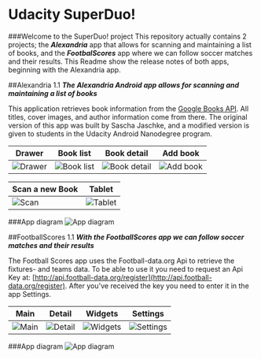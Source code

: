 # Udacity SuperDuo!


###Welcome to the SuperDuo! project
This repository actually contains 2 projects; the _**Alexandria**_ app that allows for scanning and maintaining a list of books, and the _**FootbalScores**_ app where we can follow soccer matches and their results. This Readme show the release notes of both apps, beginning with the Alexandria app.


##Alexandria 1.1
_**The Alexandria Android app allows for scanning and maintaining a list of books**_

This application retrieves book information from the [Google Books API](https://developers.google.com/books/). All titles, cover images, and author information come from there. The original version of this app was built by Sascha Jaschke, and a modified version is given to students in the Udacity Android Nanodegree program.

|Drawer|Book list|Book detail|Add book|
|---|---|---|---|
| ![Drawer](../master/art/alexandria_4.png?raw=true "Drawer") | ![Book list](../master/art/alexandria_3.png?raw=true?raw=true "Book list") |![Book detail](../master/art/alexandria_2.png?raw=true "Book detail")|![Add book](../master/art/alexandria_1.png?raw=true "Add book")|

|Scan a new Book|Tablet|
|---|---|
|![Scan](../master/art/alexandria_5.png?raw=true "Scan")|![Tablet](../master/art/alexandria_7.png?raw=true "Tablet")|





###App diagram
![App diagram](./Alexandria/doc/Alexandria.P3.2.png?raw=true "App diagram")


##FootballScores 1.1
_**With the FootballScores app we can follow soccer matches and their results**_


The Football Scores app uses the Football-data.org Api to retrieve the fixtures- and teams data. To be able to use it you need to request an Api Key at: [http://api.football-data.org/register](http://api.football-data.org/register). After you've received the key you need to enter it in the app Settings.

|Main|Detail|Widgets|Settings|
|---|---|---|---|
| ![Main](./FootballScores/doc/screenshots/device-2015-12-07-181150.png?raw=true "Main") | ![Detail](./FootballScores/doc/screenshots/device-2015-12-07-181351.png?raw=true "Detail") |![Widgets](./FootballScores/doc/screenshots/device-2015-12-07-181830.png?raw=true "Widgets")|![Settings](./FootballScores/doc/screenshots/device-2015-12-07-181535.png?raw=true "Settings")|





###App diagram
![App diagram](./FootballScores/doc/FootballScores.P3.2.png?raw=true "App diagram")








